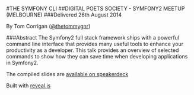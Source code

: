 #THE SYMFONY CLI
##DIGITAL POETS SOCIETY - SYMFONY2 MEETUP (MELBOURNE)
###Delivered 26th August 2014

By Tom Corrigan ([@thetommygnr](https://twitter.com/thetommygnr))

###Abstract
The Symfony2 full stack framework ships with a powerful command line interface that provides many useful tools to enhance your productivity as a developer. This talk provides an overview of selected commands to show how they can save time when developing applications in Symfony2.

The compiled slides are [available on speakerdeck](https://speakerdeck.com/tommygnr/the-symfony-cli)

Built with [reveal.js](https://github.com/hakimel/reveal.js)
